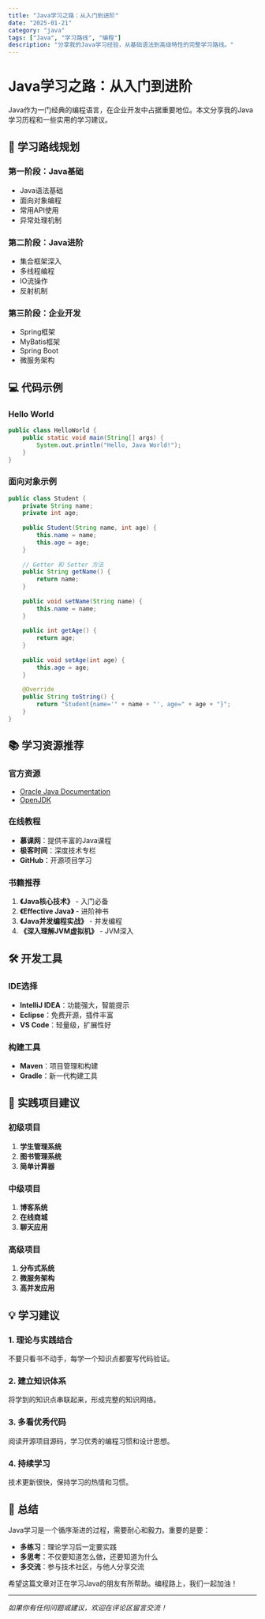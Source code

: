 ```yaml
---
title: "Java学习之路：从入门到进阶"
date: "2025-01-21"
category: "java"
tags: ["Java", "学习路线", "编程"]
description: "分享我的Java学习经验，从基础语法到高级特性的完整学习路线。"
---
```


# Java学习之路：从入门到进阶

Java作为一门经典的编程语言，在企业开发中占据重要地位。本文分享我的Java学习历程和一些实用的学习建议。

## 🎯 学习路线规划

### 第一阶段：Java基础
- Java语法基础
- 面向对象编程
- 常用API使用
- 异常处理机制

### 第二阶段：Java进阶
- 集合框架深入
- 多线程编程
- IO流操作
- 反射机制

### 第三阶段：企业开发
- Spring框架
- MyBatis框架
- Spring Boot
- 微服务架构

## 💻 代码示例

### Hello World

```java
public class HelloWorld {
    public static void main(String[] args) {
        System.out.println("Hello, Java World!");
    }
}
```

### 面向对象示例

```java
public class Student {
    private String name;
    private int age;
    
    public Student(String name, int age) {
        this.name = name;
        this.age = age;
    }
    
    // Getter 和 Setter 方法
    public String getName() {
        return name;
    }
    
    public void setName(String name) {
        this.name = name;
    }
    
    public int getAge() {
        return age;
    }
    
    public void setAge(int age) {
        this.age = age;
    }
    
    @Override
    public String toString() {
        return "Student{name='" + name + "', age=" + age + "}";
    }
}
```

## 📚 学习资源推荐

### 官方资源
- [Oracle Java Documentation](https://docs.oracle.com/javase/)
- [OpenJDK](https://openjdk.java.net/)

### 在线教程
- **慕课网**：提供丰富的Java课程
- **极客时间**：深度技术专栏
- **GitHub**：开源项目学习

### 书籍推荐
1. **《Java核心技术》** - 入门必备
2. **《Effective Java》** - 进阶神书
3. **《Java并发编程实战》** - 并发编程
4. **《深入理解JVM虚拟机》** - JVM深入

## 🛠️ 开发工具

### IDE选择
- **IntelliJ IDEA**：功能强大，智能提示
- **Eclipse**：免费开源，插件丰富
- **VS Code**：轻量级，扩展性好

### 构建工具
- **Maven**：项目管理和构建
- **Gradle**：新一代构建工具

## 🚀 实践项目建议

### 初级项目
1. **学生管理系统**
2. **图书管理系统**
3. **简单计算器**

### 中级项目
1. **博客系统**
2. **在线商城**
3. **聊天应用**

### 高级项目
1. **分布式系统**
2. **微服务架构**
3. **高并发应用**

## 💡 学习建议

### 1. 理论与实践结合
不要只看书不动手，每学一个知识点都要写代码验证。

### 2. 建立知识体系
将学到的知识点串联起来，形成完整的知识网络。

### 3. 多看优秀代码
阅读开源项目源码，学习优秀的编程习惯和设计思想。

### 4. 持续学习
技术更新很快，保持学习的热情和习惯。

## 🎉 总结

Java学习是一个循序渐进的过程，需要耐心和毅力。重要的是要：

- **多练习**：理论学习后一定要实践
- **多思考**：不仅要知道怎么做，还要知道为什么
- **多交流**：参与技术社区，与他人分享交流

希望这篇文章对正在学习Java的朋友有所帮助。编程路上，我们一起加油！

---

*如果你有任何问题或建议，欢迎在评论区留言交流！* 